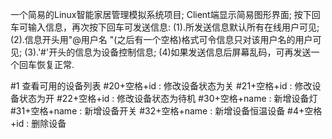 一个简易的Linux智能家居管理模拟系统项目;
Client端显示简易图形界面;
按下回车可输入信息，再次按下回车可发送信息:
(1).所发送信息默认所有在线用户可见;
(2).信息开头用"@用户名 "(之后有一个空格)格式可令信息只对该用户名的用户可见;
(3).'#'开头的信息为设备控制信息;
(4)如果发送信息后屏幕乱码，可再发送一个回车恢复正常.

#1 查看可用的设备列表
#20+空格+id : 修改设备状态为关
#21+空格+id : 修改设备状态为开
#22+空格+id : 修改设备状态为待机
#30+空格+name :  新增设备灯
#31+空格+name : 新增设备开关
#32+空格+name : 新增设备恒温设备
#4+空格+id : 删除设备

